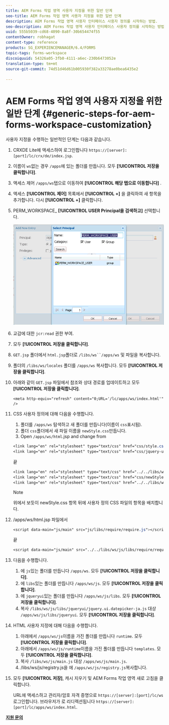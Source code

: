 ```yaml
---
title: AEM Forms 작업 영역 사용자 지정을 위한 일반 단계
seo-title: AEM Forms 작업 영역 사용자 지정을 위한 일반 단계
description: AEM Forms 작업 영역 사용자 인터페이스 사용자 정의를 시작하는 방법.
seo-description: AEM Forms 작업 영역 사용자 인터페이스 사용자 정의를 시작하는 방법.
uuid: 555b5039-cd68-4090-8a8f-30b654474f55
contentOwner: robhagat
content-type: reference
products: SG_EXPERIENCEMANAGER/6.4/FORMS
topic-tags: forms-workspace
discoiquuid: 54326a05-3fb0-4111-a6ec-230b6473052e
translation-type: tm+mt
source-git-commit: 74d51d46d61b005930f382a33278ae0bea6435e2

---
```



# AEM Forms 작업 영역 사용자 지정을 위한 일반 단계 {#generic-steps-for-aem-forms-workspace-customization}

사용자 지정을 수행하는 일반적인 단계는 다음과 같습니다.

1. CRXDE Lite에 액세스하여 로그인합니다 `https://[server]:[port]/lc/crx/de/index.jsp`.
1. 이름이 `ws`없는 경우 `/apps`에 있는 폴더를 만듭니다. 모두 **[!UICONTROL 저장을 클릭합니다]**.
1. 액세스 제어 `/apps/ws`탭으로 이동하여 **[!UICONTROL 해당 탭으로 이동합니다]** .
1. 액세스 **[!UICONTROL 제어]** 목록에서 **[!UICONTROL +]** 을 클릭하여 새 항목을 추가합니다. 다시 **[!UICONTROL +]** 클릭합니다.
1. PERM_WORKSPACE_ **[!UICONTROL USER Principal을 검색하고]** 선택합니다.

   ![HTML 작업 영역을 사용자 정의하려면 일반 단계의 일부로 PERM_WORKSPACE_USER 주체를 선택합니다.](assets/perm_workspace_user.png)

1. 교감에 대한 `jcr:read` 권한 부여.
1. 모두 **[!UICONTROL 저장을 클릭합니다]**.
1. `GET.jsp` 폴더에서 `html.jsp`폴더로 `/libs/ws``/apps/ws` 및 파일을 복사합니다.
1. 폴더의 `/libs/ws/locales` 폴더를 `/apps/ws` 복사합니다. 모두 **[!UICONTROL 저장을 클릭합니다]**.
1. 아래와 같이 `GET.jsp` 파일에서 참조와 상대 경로를 업데이트하고 모두 **[!UICONTROL 저장을 클릭합니다]**.

   ```
   <meta http-equiv="refresh" content="0;URL='/lc/apps/ws/index.html'" />
   ```

1. CSS 사용자 정의에 대해 다음을 수행합니다.

   1. 폴더를 `/apps/ws` 탐색하고 새 폴더를 만듭니다(이름이 `css`표시됨).
   1. 폴더 `css`폴더에서 새 파일 이름을 `newStyle.css`만듭니다.
   1. Open `/apps/ws/html`.jsp and change from

   ```css
   <link lang="en" rel="stylesheet" type="text/css" href="css/style.css" />
   <link lang="en" rel="stylesheet" type="text/css" href="css/jquery-ui.css"/>
   ```

   끝

   ```css
   <link lang="en" rel="stylesheet" type="text/css" href="../../libs/ws/css/style.css" />
   <link lang="en" rel="stylesheet" type="text/css" href="css/newStyle.css" />
   <link lang="en" rel="stylesheet" type="text/css" href="../../libs/ws/css/jquery-ui.css"/>
   ```

   >[!NOTE]
   >
   >위에서 보듯이 newStyle.css 항목 뒤에 사용자 정의 CSS 파일의 항목을 배치합니다.

1. /apps/ws/html.jsp 파일에서

   ```css
   <script data-main="js/main" src="js/libs/require/require.js"></script>
   ```

   끝

   ```css
   <script data-main="js/main" src="../../libs/ws/js/libs/require/require.js"></script>
   ```

1. 다음을 수행합니다.

   1. 에 `js`있는 폴더를 만듭니다 `/apps/ws`. 모두 **[!UICONTROL 저장을 클릭합니다]**.
   1. 에 `libs`있는 폴더를 만듭니다 `/apps/ws/js`. 모두 **[!UICONTROL 저장을 클릭합니다]**.
   1. 에 `jqueryui`있는 폴더를 만듭니다 `/apps/ws/js/libs`. 모두 **[!UICONTROL 저장을 클릭합니다]**.
   1. 복사 `/libs/ws/js/libs/jqueryui/jquery.ui.datepicker-ja.js` 대상 `/apps/ws/js/libs/jqueryui`. 모두 **[!UICONTROL 저장을 클릭합니다]**.

1. HTML 사용자 지정에 대해 다음을 수행합니다.

   1. 아래에서 `/apps/ws/js`이름을 가진 폴더를 만듭니다 `runtime`. 모두 **[!UICONTROL 저장을 클릭합니다]**.
   1. 아래에서 `/apps/ws/js/runtime`이름을 가진 폴더를 만듭니다 `templates`. 모두 **[!UICONTROL 저장을 클릭합니다]**.
   1. 복사 `/libs/ws/js/main.js` 대상 `/apps/ws/js/main.js`.
   1. /libs/ws/js/registry.js을 에 `/apps/ws/js/registry.js`복사합니다.

1. 모두 **[!UICONTROL 저장]**, 캐시 지우기 및 AEM Forms 작업 영역 새로 고침을 클릭합니다.

   URL에 액세스하고 관리자/암호 자격 증명으로 `https://[server]:[port]/lc/ws` 로그인합니다. 브라우저가 로 리디렉션됩니다 `https://[server]:[port]/lc/apps/ws/index.html`.

**[지원 문의](https://www.adobe.com/account/sign-in.supportportal.html)**
